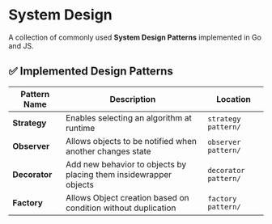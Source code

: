 # System Design

A collection of commonly used **System Design Patterns** implemented in Go and JS.

## ✅ Implemented Design Patterns

| Pattern Name     | Description                                                        | Location                |
|------------------|--------------------------------------------------------------------|-------------------------|
| **Strategy**     | Enables selecting an algorithm at runtime                          | `strategy pattern/`     |
| **Observer**     | Allows objects to be notified when another changes state           | `observer pattern/`     |
| **Decorator**    | Add new behavior to objects by placing them insidewrapper objects  | `decorator pattern/`    |
| **Factory**      | Allows Object creation based on condition without duplication      | `factory pattern/`      |